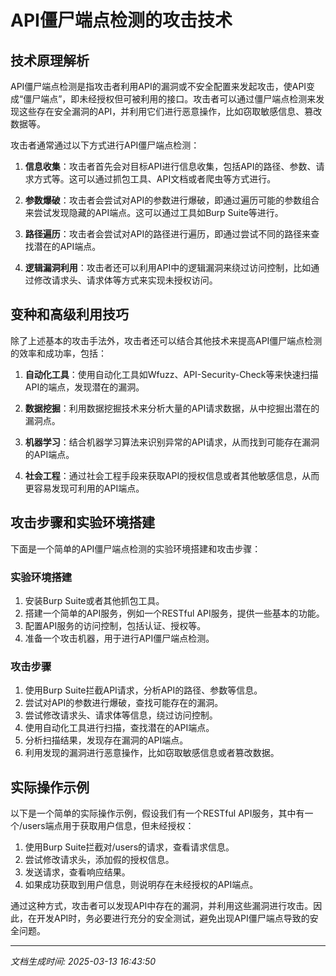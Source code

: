 # API僵尸端点检测的攻击技术

## 技术原理解析

API僵尸端点检测是指攻击者利用API的漏洞或不安全配置来发起攻击，使API变成“僵尸端点”，即未经授权但可被利用的接口。攻击者可以通过僵尸端点检测来发现这些存在安全漏洞的API，并利用它们进行恶意操作，比如窃取敏感信息、篡改数据等。

攻击者通常通过以下方式进行API僵尸端点检测：

1. **信息收集**：攻击者首先会对目标API进行信息收集，包括API的路径、参数、请求方式等。这可以通过抓包工具、API文档或者爬虫等方式进行。

2. **参数爆破**：攻击者会尝试对API的参数进行爆破，即通过遍历可能的参数组合来尝试发现隐藏的API端点。这可以通过工具如Burp Suite等进行。

3. **路径遍历**：攻击者会尝试对API的路径进行遍历，即通过尝试不同的路径来查找潜在的API端点。

4. **逻辑漏洞利用**：攻击者还可以利用API中的逻辑漏洞来绕过访问控制，比如通过修改请求头、请求体等方式来实现未授权访问。

## 变种和高级利用技巧

除了上述基本的攻击手法外，攻击者还可以结合其他技术来提高API僵尸端点检测的效率和成功率，包括：

1. **自动化工具**：使用自动化工具如Wfuzz、API-Security-Check等来快速扫描API的端点，发现潜在的漏洞。

2. **数据挖掘**：利用数据挖掘技术来分析大量的API请求数据，从中挖掘出潜在的漏洞点。

3. **机器学习**：结合机器学习算法来识别异常的API请求，从而找到可能存在漏洞的API端点。

4. **社会工程**：通过社会工程手段来获取API的授权信息或者其他敏感信息，从而更容易发现可利用的API端点。

## 攻击步骤和实验环境搭建

下面是一个简单的API僵尸端点检测的实验环境搭建和攻击步骤：

### 实验环境搭建

1. 安装Burp Suite或者其他抓包工具。
2. 搭建一个简单的API服务，例如一个RESTful API服务，提供一些基本的功能。
3. 配置API服务的访问控制，包括认证、授权等。
4. 准备一个攻击机器，用于进行API僵尸端点检测。

### 攻击步骤

1. 使用Burp Suite拦截API请求，分析API的路径、参数等信息。
2. 尝试对API的参数进行爆破，查找可能存在的漏洞。
3. 尝试修改请求头、请求体等信息，绕过访问控制。
4. 使用自动化工具进行扫描，查找潜在的API端点。
5. 分析扫描结果，发现存在漏洞的API端点。
6. 利用发现的漏洞进行恶意操作，比如窃取敏感信息或者篡改数据。

## 实际操作示例

以下是一个简单的实际操作示例，假设我们有一个RESTful API服务，其中有一个/users端点用于获取用户信息，但未经授权：

1. 使用Burp Suite拦截对/users的请求，查看请求信息。
2. 尝试修改请求头，添加假的授权信息。
3. 发送请求，查看响应结果。
4. 如果成功获取到用户信息，则说明存在未经授权的API端点。

通过这种方式，攻击者可以发现API中存在的漏洞，并利用这些漏洞进行攻击。因此，在开发API时，务必要进行充分的安全测试，避免出现API僵尸端点导致的安全问题。

---

*文档生成时间: 2025-03-13 16:43:50*
